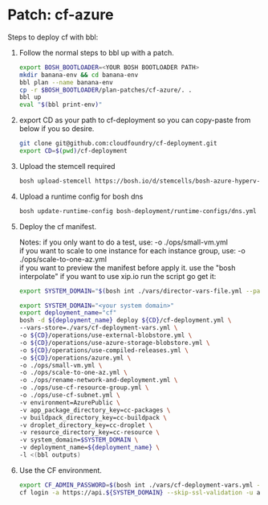 # Patch: cf-azure

Steps to deploy cf with bbl:

1. Follow the normal steps to bbl up with a patch.

    ```bash
    export BOSH_BOOTLOADER=<YOUR BOSH BOOTLOADER PATH>
    mkdir banana-env && cd banana-env
    bbl plan --name banana-env
    cp -r $BOSH_BOOTLOADER/plan-patches/cf-azure/. .
    bbl up
    eval "$(bbl print-env)"
    ```

2. export CD as your path to cf-deployment so you can copy-paste from below if you so desire.

    ```bash
    git clone git@github.com:cloudfoundry/cf-deployment.git
    export CD=$(pwd)/cf-deployment
    ```

3. Upload the stemcell required

    ```bash
    bosh upload-stemcell https://bosh.io/d/stemcells/bosh-azure-hyperv-ubuntu-trusty-go_agent?v=3586.42
    ```

4. Upload a runtime config for bosh dns

    ```bash
    bosh update-runtime-config bosh-deployment/runtime-configs/dns.yml --name dns
    ```

5. Deploy the cf manifest.

    Notes: if you only want to do a test, use:
            -o ./ops/small-vm.yml \
          if you want to scale to one instance for each instance group, use:
            -o ./ops/scale-to-one-az.yml \
          if you want to preview the manifest before apply it. use the "bosh interpolate"
          if you want to use xip.io run the script go get it:

    ```bash
    export SYSTEM_DOMAIN="$(bosh int ./vars/director-vars-file.yml --path /cf_balancer_pub_ip).xip.io"
    ```

    ```bash
    export SYSTEM_DOMAIN="<your system domain>"
    export deployment_name="cf"
    bosh -d ${deployment_name} deploy ${CD}/cf-deployment.yml \
    --vars-store=./vars/cf-deployment-vars.yml \
    -o ${CD}/operations/use-external-blobstore.yml \
    -o ${CD}/operations/use-azure-storage-blobstore.yml \
    -o ${CD}/operations/use-compiled-releases.yml \
    -o ${CD}/operations/azure.yml \
    -o ./ops/small-vm.yml \
    -o ./ops/scale-to-one-az.yml \
    -o ./ops/rename-network-and-deployment.yml \
    -o ./ops/use-cf-resource-group.yml \
    -o ./ops/use-cf-subnet.yml \
    -v environment=AzurePublic \
    -v app_package_directory_key=cc-packages \
    -v buildpack_directory_key=cc-buildpack \
    -v droplet_directory_key=cc-droplet \
    -v resource_directory_key=cc-resource \
    -v system_domain=$SYSTEM_DOMAIN \
    -v deployment_name=${deployment_name} \
    -l <(bbl outputs)
    ```

6. Use the CF environment.

    ```bash
    export CF_ADMIN_PASSWORD=$(bosh int ./vars/cf-deployment-vars.yml --path /cf_admin_password)
    cf login -a https://api.${SYSTEM_DOMAIN} --skip-ssl-validation -u admin -p $CF_ADMIN_PASSWORD
    ```